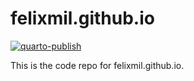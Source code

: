 # felixmil.github.io

<!-- badges: start -->
[![quarto-publish](https://github.com/Felixmil/felixmil.github.io/actions/workflows/quarto-publish.yaml/badge.svg)](https://github.com/Felixmil/felixmil.github.io/actions/workflows/quarto-publish.yaml)
<!-- badges: end -->

This is the code repo for felixmil.github.io.

